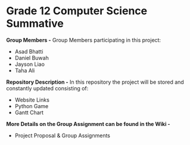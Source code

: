 # Grade 12 Computer Science Summative

**Group Members -**
Group Members participating in this project:
- Asad Bhatti
- Daniel Buwah
- Jayson Liao
- Taha Ali

**Repository Description -**
In this repository the project will be stored and constantly updated consisting of:
- Website Links
- Python Game
- Gantt Chart

**More Details on the Group Assignment can be found in the Wiki -**
- Project Proposal & Group Assignments
